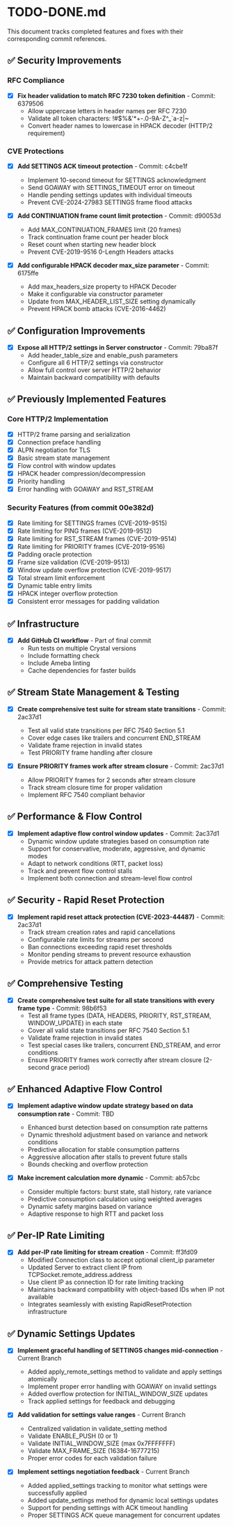 # TODO-DONE.md

This document tracks completed features and fixes with their corresponding commit references.

## ✅ Security Improvements

### RFC Compliance
- [x] **Fix header validation to match RFC 7230 token definition** - Commit: 6379506
  - Allow uppercase letters in header names per RFC 7230
  - Validate all token characters: !#$%&'*+-.0-9A-Z^_`a-z|~
  - Convert header names to lowercase in HPACK decoder (HTTP/2 requirement)

### CVE Protections
- [x] **Add SETTINGS ACK timeout protection** - Commit: c4cbe1f
  - Implement 10-second timeout for SETTINGS acknowledgment
  - Send GOAWAY with SETTINGS_TIMEOUT error on timeout
  - Handle pending settings updates with individual timeouts
  - Prevent CVE-2024-27983 SETTINGS frame flood attacks

- [x] **Add CONTINUATION frame count limit protection** - Commit: d90053d
  - Add MAX_CONTINUATION_FRAMES limit (20 frames)
  - Track continuation frame count per header block
  - Reset count when starting new header block
  - Prevent CVE-2019-9516 0-Length Headers attacks

- [x] **Add configurable HPACK decoder max_size parameter** - Commit: 6175ffe
  - Add max_headers_size property to HPACK Decoder
  - Make it configurable via constructor parameter
  - Update from MAX_HEADER_LIST_SIZE setting dynamically
  - Prevent HPACK bomb attacks (CVE-2016-4462)

## ✅ Configuration Improvements

- [x] **Expose all HTTP/2 settings in Server constructor** - Commit: 79ba87f
  - Add header_table_size and enable_push parameters
  - Configure all 6 HTTP/2 settings via constructor
  - Allow full control over server HTTP/2 behavior
  - Maintain backward compatibility with defaults

## ✅ Previously Implemented Features

### Core HTTP/2 Implementation
- [x] HTTP/2 frame parsing and serialization
- [x] Connection preface handling
- [x] ALPN negotiation for TLS
- [x] Basic stream state management
- [x] Flow control with window updates
- [x] HPACK header compression/decompression
- [x] Priority handling
- [x] Error handling with GOAWAY and RST_STREAM

### Security Features (from commit 00e382d)
- [x] Rate limiting for SETTINGS frames (CVE-2019-9515)
- [x] Rate limiting for PING frames (CVE-2019-9512)
- [x] Rate limiting for RST_STREAM frames (CVE-2019-9514)
- [x] Rate limiting for PRIORITY frames (CVE-2019-9516)
- [x] Padding oracle protection
- [x] Frame size validation (CVE-2019-9513)
- [x] Window update overflow protection (CVE-2019-9517)
- [x] Total stream limit enforcement
- [x] Dynamic table entry limits
- [x] HPACK integer overflow protection
- [x] Consistent error messages for padding validation

## ✅ Infrastructure

- [x] **Add GitHub CI workflow** - Part of final commit
  - Run tests on multiple Crystal versions
  - Include formatting check
  - Include Ameba linting
  - Cache dependencies for faster builds

## ✅ Stream State Management & Testing

- [x] **Create comprehensive test suite for stream state transitions** - Commit: 2ac37d1
  - Test all valid state transitions per RFC 7540 Section 5.1
  - Cover edge cases like trailers and concurrent END_STREAM
  - Validate frame rejection in invalid states
  - Test PRIORITY frame handling after closure

- [x] **Ensure PRIORITY frames work after stream closure** - Commit: 2ac37d1
  - Allow PRIORITY frames for 2 seconds after stream closure
  - Track stream closure time for proper validation
  - Implement RFC 7540 compliant behavior

## ✅ Performance & Flow Control

- [x] **Implement adaptive flow control window updates** - Commit: 2ac37d1
  - Dynamic window update strategies based on consumption rate
  - Support for conservative, moderate, aggressive, and dynamic modes
  - Adapt to network conditions (RTT, packet loss)
  - Track and prevent flow control stalls
  - Implement both connection and stream-level flow control

## ✅ Security - Rapid Reset Protection

- [x] **Implement rapid reset attack protection (CVE-2023-44487)** - Commit: 2ac37d1
  - Track stream creation rates and rapid cancellations
  - Configurable rate limits for streams per second
  - Ban connections exceeding rapid reset thresholds
  - Monitor pending streams to prevent resource exhaustion
  - Provide metrics for attack pattern detection

## ✅ Comprehensive Testing

- [x] **Create comprehensive test suite for all state transitions with every frame type** - Commit: 98b6f53
  - Test all frame types (DATA, HEADERS, PRIORITY, RST_STREAM, WINDOW_UPDATE) in each state
  - Cover all valid state transitions per RFC 7540 Section 5.1
  - Validate frame rejection in invalid states
  - Test special cases like trailers, concurrent END_STREAM, and error conditions
  - Ensure PRIORITY frames work correctly after stream closure (2-second grace period)

## ✅ Enhanced Adaptive Flow Control

- [x] **Implement adaptive window update strategy based on data consumption rate** - Commit: TBD
  - Enhanced burst detection based on consumption rate patterns
  - Dynamic threshold adjustment based on variance and network conditions
  - Predictive allocation for stable consumption patterns
  - Aggressive allocation after stalls to prevent future stalls
  - Bounds checking and overflow protection

- [x] **Make increment calculation more dynamic** - Commit: ab57cbc
  - Consider multiple factors: burst state, stall history, rate variance
  - Predictive consumption calculation using weighted averages
  - Dynamic safety margins based on variance
  - Adaptive response to high RTT and packet loss

## ✅ Per-IP Rate Limiting

- [x] **Add per-IP rate limiting for stream creation** - Commit: ff3fd09
  - Modified Connection class to accept optional client_ip parameter
  - Updated Server to extract client IP from TCPSocket.remote_address.address
  - Use client IP as connection ID for rate limiting tracking
  - Maintains backward compatibility with object-based IDs when IP not available
  - Integrates seamlessly with existing RapidResetProtection infrastructure

## ✅ Dynamic Settings Updates

- [x] **Implement graceful handling of SETTINGS changes mid-connection** - Current Branch
  - Added apply_remote_settings method to validate and apply settings atomically
  - Implement proper error handling with GOAWAY on invalid settings
  - Added overflow protection for INITIAL_WINDOW_SIZE updates
  - Track applied settings for feedback and debugging

- [x] **Add validation for settings value ranges** - Current Branch
  - Centralized validation in validate_setting method
  - Validate ENABLE_PUSH (0 or 1)
  - Validate INITIAL_WINDOW_SIZE (max 0x7FFFFFFF)
  - Validate MAX_FRAME_SIZE (16384-16777215)
  - Proper error codes for each validation failure

- [x] **Implement settings negotiation feedback** - Current Branch
  - Added applied_settings tracking to monitor what settings were successfully applied
  - Added update_settings method for dynamic local settings updates
  - Support for pending settings with ACK timeout handling
  - Proper SETTINGS ACK queue management for concurrent updates